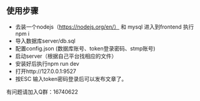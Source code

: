 
## 使用步骤

 - 去装一个nodejs（https://nodejs.org/en/） 和 mysql 进入到frontend 执行 npm i
 - 导入数据库server/db.sql
 - 配置config.json (数据库账号、token登录密码、stmp账号)
 - 启动server（根据自己平台找相应的文件）
 - 安装好后执行npm run dev 
 - 打开http://127.0.0.1:9527
 - 按ESC 输入token密码登录后可以发布文章了。

有问题请加入Q群：16740622